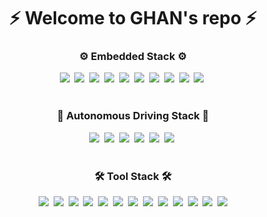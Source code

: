 <!--
## Hi there 👋


**gaeunHan/gaeunHan** is a ✨ _special_ ✨ repository because its `README.md` (this file) appears on your GitHub profile.

Here are some ideas to get you started:

- 🔭 I’m currently working on ...
- 🌱 I’m currently learning ...
- 👯 I’m looking to collaborate on ...
- 🤔 I’m looking for help with ...
- 💬 Ask me about ...
- 📫 How to reach me: ...
- 😄 Pronouns: ...
- ⚡ Fun fact: ...
-->
<!-- 타이틀 부분 -->
<div align="center">
  <h1 align="center">⚡ Welcome to GHAN's repo ⚡</h1>
</div>

<!-- 내용 부분 -->
<h3 align="center"> ⚙ Embedded Stack ⚙</h3>
<div align="center">
  <img src="https://img.shields.io/badge/C-A8B9CC.svg?style=for-the-badge&logo=c&logoColor=white" />&nbsp
  <img src="https://img.shields.io/badge/C++-00599C.svg?style=for-the-badge&logo=c%2B%2B&logoColor=white" />&nbsp
  <img src="https://img.shields.io/badge/CORTEX--M-007396.svg?style=for-the-badge&logo=ARM&logoColor=white" />&nbsp
  <img src="https://img.shields.io/badge/STM32-03234B.svg?style=for-the-badge&logo=STMicroelectronics&logoColor=white" />&nbsp
  <img src="https://img.shields.io/badge/mbed-008F8C.svg?style=for-the-badge&logo=arm&logoColor=white" />&nbsp
  <img src="https://img.shields.io/badge/AVR-808080.svg?style=for-the-badge&logo=arduino&logoColor=white" />&nbsp  
  <img src="https://img.shields.io/badge/Arduino-00979D.svg?style=for-the-badge&logo=arduino&logoColor=white" />&nbsp
  <img src="https://img.shields.io/badge/Raspberry%20Pi-C51A4A.svg?style=for-the-badge&logo=Raspberry%20Pi&logoColor=white" />&nbsp
  <img src="https://img.shields.io/badge/MSP430-343434.svg?style=for-the-badge&logo=Texas%20Instruments&logoColor=white" />&nbsp
  <img src="https://img.shields.io/badge/C6000%20DSP-0078D6.svg?style=for-the-badge&logo=Texas%20Instruments&logoColor=white" />&nbsp
</div>

<br>

<h3 align="center"> 🚗 Autonomous Driving Stack 🚗</h3>
<div align="center">
  <img src="https://img.shields.io/badge/Python-3776AB.svg?style=for-the-badge&logo=python&logoColor=white" />&nbsp
  <img src="https://img.shields.io/badge/ROS-22314E.svg?style=for-the-badge&logo=ROS&logoColor=white" />&nbsp
  <img src="https://img.shields.io/badge/ROS2-224E99.svg?style=for-the-badge&logo=ROS&logoColor=white" />&nbsp
  <img src="https://img.shields.io/badge/Jetson%20Nano-76B900.svg?style=for-the-badge&logo=NVIDIA&logoColor=white" />&nbsp
  <img src="https://img.shields.io/badge/Jetson%20Xavier-76B900.svg?style=for-the-badge&logo=NVIDIA&logoColor=white" />&nbsp
  <img src="https://img.shields.io/badge/Computer%20Vision-0769AD.svg?style=for-the-badge&logo=openCV&logoColor=white" />&nbsp
</div>

<br>

<h3 align="center">🛠 Tool Stack 🛠</h3>
<div align="center">
  <img src="https://img.shields.io/badge/Git-F05032.svg?style=for-the-badge&logo=git&logoColor=white" />&nbsp
  <img src="https://img.shields.io/badge/GitHub-181717.svg?style=for-the-badge&logo=GitHub&logoColor=white" />&nbsp
  <img src="https://img.shields.io/badge/Notion-000000.svg?style=for-the-badge&logo=notion&logoColor=white" />&nbsp
  <img src="https://img.shields.io/badge/MATLAB-0076A8.svg?style=for-the-badge&logo=Mathworks&logoColor=white" />&nbsp
  <img src="https://img.shields.io/badge/SIMULINK-0076A8.svg?style=for-the-badge&logo=Mathworks&logoColor=white" />&nbsp
  <img src="https://img.shields.io/badge/Code%20Composer%20Studio-3E8EDE.svg?style=for-the-badge&logo=ti&logoColor=white" />&nbsp
  <img src="https://img.shields.io/badge/Microchip%20Studio-1F2952.svg?style=for-the-badge&logo=microchip&logoColor=white" />&nbsp
  <img src="https://img.shields.io/badge/Keil%20Studio%20Cloud-4D4D4D.svg?style=for-the-badge&logo=armkeil&logoColor=white" />&nbsp
  <img src="https://img.shields.io/badge/VMware-607078.svg?style=for-the-badge&logo=VMware&logoColor=white" />&nbsp
  <img src="https://img.shields.io/badge/VS%20Code-007ACC.svg?style=for-the-badge&logo=visual-studio-code&logoColor=white" />&nbsp
  <img src="https://img.shields.io/badge/Jupyter-F37626.svg?style=for-the-badge&logo=jupyter&logoColor=white" />&nbsp
  <img src="https://img.shields.io/badge/Colab-F9AB00.svg?style=for-the-badge&logo=google-colab&logoColor=white" />&nbsp
  <img src="https://img.shields.io/badge/Kaggle-20BEFF.svg?style=for-the-badge&logo=Kaggle&logoColor=white" />

</div>

<br>
